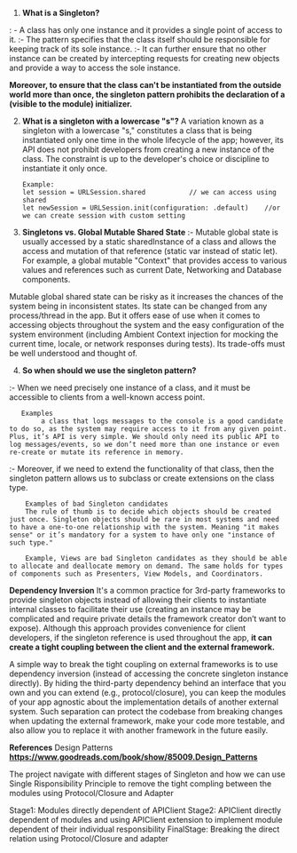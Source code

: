 
1. __What is a Singleton?__

: -  A class has only one instance and it provides a single point of access to it. 
:- The pattern specifies that the class itself should be responsible for keeping track of its sole instance.
:- It can further ensure that no other instance can be created by intercepting requests for creating new objects and provide a way to access the sole instance.

**Moreover, to ensure that the class can't be instantiated from the outside world more than once, the singleton pattern prohibits the declaration of a (visible to the module) initializer.**

2.  __What is a singleton with a lowercase "s"?__
A variation known as a singleton with a lowercase "s," constitutes a class that is being instantiated only one time in the whole lifecycle of the app; however, its API does not prohibit developers from creating a new instance of the class. The constraint is up to the developer's choice or discipline to instantiate it only once.

        Example:  
        let session = URLSession.shared           // we can access using shared
        let newSession = URLSession.init(configuration: .default)    //or we can create session with custom setting

3. __Singletons vs. Global Mutable Shared State__
:-  Mutable global state is usually accessed by a static sharedInstance of a class and allows the access and mutation of that reference (static var instead of static let). 
            For example, a global mutable "Context" that provides access to various values and references such as current Date, Networking and Database components.

Mutable global shared state can be risky as it increases the chances of the system being in inconsistent states. Its state can be changed from any process/thread in the app. But it offers ease of use when it comes to accessing objects throughout the system and the easy configuration of the system environment (including Ambient Context injection for mocking the current time, locale, or network responses during tests). Its trade-offs must be well understood and thought of.

4. __So when should we use the singleton pattern?__

:- When we need precisely one instance of a class, and it must be accessible to clients from a well-known access point.
       
       Examples
            a class that logs messages to the console is a good candidate to do so, as the system may require access to it from any given point. Plus, it’s API is very simple. We should only need its public API to log messages/events, so we don’t need more than one instance or even re-create or mutate its reference in memory.

:- Moreover, if we need to extend the functionality of that class, then the singleton pattern allows us to subclass or create extensions on the class type.

        Examples of bad Singleton candidates
        The rule of thumb is to decide which objects should be created just once. Singleton objects should be rare in most systems and need to have a one-to-one relationship with the system. Meaning "it makes sense" or it’s mandatory for a system to have only one "instance of such type."

        Example, Views are bad Singleton candidates as they should be able to allocate and deallocate memory on demand. The same holds for types of components such as Presenters, View Models, and Coordinators.

**Dependency Inversion**
It's a common practice for 3rd-party frameworks to provide singleton objects instead of allowing their clients to instantiate internal classes to facilitate their use (creating an instance may be complicated and require private details the framework creator don’t want to expose). Although this approach provides convenience for client developers, if the singleton reference is used throughout the app, __it can create a tight coupling between the client and the external framework.__

A simple way to break the tight coupling on external frameworks is to use dependency inversion (instead of accessing the concrete singleton instance directly). By hiding the third-party dependency behind an interface that you own and you can extend (e.g., protocol/closure), you can keep the modules of your app agnostic about the implementation details of another external system. Such separation can protect the codebase from breaking changes when updating the external framework, make your code more testable, and also allow you to replace it with another framework in the future easily.

**References**
Design Patterns **https://www.goodreads.com/book/show/85009.Design_Patterns**

The project navigate with different stages of Singleton and how we can use Single Risponsibility Principle to remove the tight compling between the modules using Protocol/Closure and Adapter

Stage1: Modules directly dependent of APIClient
Stage2: APIClient directly dependent of modules and using APIClient extension to implement module dependent of their individual responsibility
FinalStage: Breaking the direct relation using Protocol/Closure and adapter
